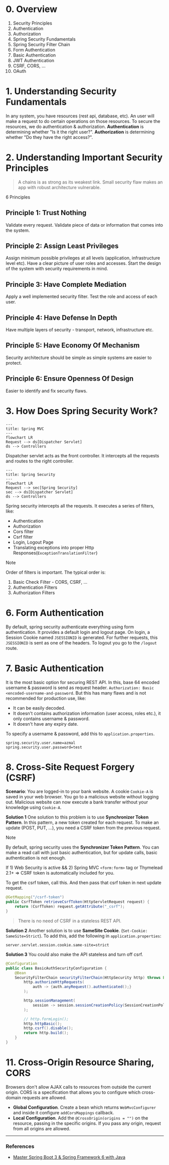 # 0. Overview
1. Security Principles
2. Authentication
3. Authorization
4. Spring Security Fundamentals
5. Spring Security Filter Chain
6. Form Authentication
7. Basic Authentication
8. JWT Authentication
9. CSRF, CORS, ...
10. OAuth

# 1. Understanding Security Fundamentals
In any system, you have resources (rest api, database, etc). An user will make a request to do certain operations on those resources. To secure the resources, we do authentication & authorization.
**Authentication** is determining whether "Is it the right user?". **Authorization** is determining whether "Do they have the right access?".

# 2. Understanding Important Security Principles
> A chains is as strong as its weakest link. Small security flaw makes an app with robust architecture vulnerable.

6 Principles
## Principle 1: Trust Nothing
Validate every request. Validate piece of data or information that comes into the system.

## Principle 2: Assign Least Privileges
Assign minimum possible privileges at all levels (application, infrastructure level etc). Have a clear picture of user roles and accesses. Start the design of the system with security requirements in mind.

## Principle 3: Have Complete Mediation
Apply a well implemented security filter. Test the role and access of each user.

## Principle 4: Have Defense In Depth
Have multiple layers of security - transport, network, infrastructure etc.

## Principle 5: Have Economy Of Mechanism
Security architecture should be simple as simple systems are easier to protect.

## Principle 6: Ensure Openness Of Design
Easier to identify and fix security flaws.

# 3. How Does Spring Security Work?
```mermaid
---
title: Spring MVC
---
flowchart LR
Request --> ds[Dispatcher Servlet]
ds --> Controllers
```

Dispatcher servlet acts as the front controller. It intercepts all the requests and routes to the right controller.


```mermaid
---
title: Spring Security
---
flowchart LR
Request --> sec[Spring Security]
sec --> ds[Dispatcher Servlet]
ds --> Controllers
```
Spring security intercepts all the requests. It executes a series of filters, like:
- Authentication
- Authorization
- Cors filter
- Csrf filter
- Login, Logout Page
- Translating exceptions into proper Http Responses(`ExceptionTranslationFilter`)

> [!note]
> Order of filters is important. The typical order is:
> 1. Basic Check Filter - CORS, CSRF, ...
> 2. Authentication Filters
> 3. Authorization Filters

# 6. Form Authentication
By default, spring security authenticate everything using form authentication. It provides a default login and logout page. On login, a Session Cookie named `JSESSIONID` is generated. For further requests, this `JSESSIONID` is sent as one of the headers. To logout you go to the `/logout` route.

# 7. Basic Authentication
It is the most basic option for securing REST API. In this, base 64 encoded username & password is send as request header. `Authorization: Basic <encoded-username-and-password`. But this has many flaws and is not recommended for production use, like:
- It can be easily decoded.
- It doesn't contains authorization information (user access, roles etc.), it only contains username & password.
- It doesn't have any expiry date.

To specify a username & password, add this to `application.properties`.
```properties
spring.security.user.name=azmal
spring.security.user.password=test
```

# 8. Cross-Site Request Forgery (CSRF)
**Scenario**: You are logged-in to your bank website. A cookie `Cookie-A` is saved in your web browser. You go to a malicious website without logging out. Malicious website can now execute a bank transfer without your knowledge using `Cookie-A`.

**Solution 1** One solution to this problem is to use **Synchronizer Token Pattern**. In this pattern, a new token created for each request. To make an update (POST, PUT, ...), you need a CSRF token from the previous request.

> [!note]
> By default, spring security uses the **Synchronizer Token Pattern**. You can make a read call with just basic authentication, but for update calls, basic authentication is not enough.

If 1) Web Security is active && 2) Spring MVC `<form:form>` tag or Thymelead 2.1+ => CSRF token is automatically included for you.

To get the csrf token, call this. And then pass that csrf token in next update request.
```java
@GetMapping("/csrf-token")
public CsrfToken retrieveCsrfToken(HttpServletRequest request) {
	return (CsrfToken) request.getAttribute("_csrf");
}
```

> There is no need of CSRF in a stateless REST API.

**Solution 2** Another solution is to use **SameSite Cookie**. (`Set-Cookie: SameSite=Strict`). To add this, add the following in `application.properties`:
```properties
server.servlet.session.cookie.same-site=strict
```


**Solution 3** You could also make the API stateless and turn off csrf.
```java
@Configuration
public class BasicAuthSecurityConfiguration {
	@Bean
	SecurityFilterChain securityFilterChain(HttpSecurity http) throws Exception {
		http.authorizeHttpRequests(
			auth -> {auth.anyRequest().authenticated();}
		);

		http.sessionManagement(
			session -> session.sessionCreationPolicy(SessionCreationPolicy.STATELESS)
		);

		// http.formLogin();
		http.httpBasic();
		http.csrf().disable();
		return http.build();
	}
}
```

# 11. Cross-Origin Resource Sharing, CORS
Browsers don't allow AJAX calls to resources from outside the current origin. CORS is a specification that allows you to configure which cross-domain requests are allowed.
- **Global Configuration**. Create a bean which returns `WebMvcConfigurer` and inside it configure `addCorsMappings` callback.
- **Local Configuration**. Add the `@CrossOrigin(origins = "")` on the resource, passing in the specific origins. If you pass any origin, request from all origins are allowed.



---
### References
- [Master Spring Boot 3 & Spring Framework 6 with Java](Master%20Spring%20Boot%203%20&%20Spring%20Framework%206%20with%20Java.md)